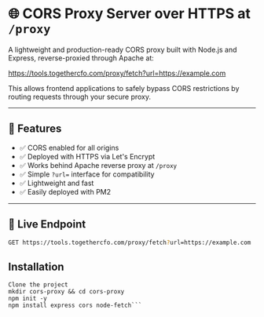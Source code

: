 # 🌐 CORS Proxy Server over HTTPS at `/proxy`

A lightweight and production-ready CORS proxy built with Node.js and Express, reverse-proxied through Apache at:

https://tools.togethercfo.com/proxy/fetch?url=https://example.com


This allows frontend applications to safely bypass CORS restrictions by routing requests through your secure proxy.

---

## 🔧 Features

- ✅ CORS enabled for all origins
- ✅ Deployed with HTTPS via Let's Encrypt
- ✅ Works behind Apache reverse proxy at `/proxy`
- ✅ Simple `?url=` interface for compatibility
- ✅ Lightweight and fast
- ✅ Easily deployed with PM2

---

## 🚀 Live Endpoint

```bash
GET https://tools.togethercfo.com/proxy/fetch?url=https://example.com
```

## Installation

```
Clone the project
mkdir cors-proxy && cd cors-proxy
npm init -y
npm install express cors node-fetch```
